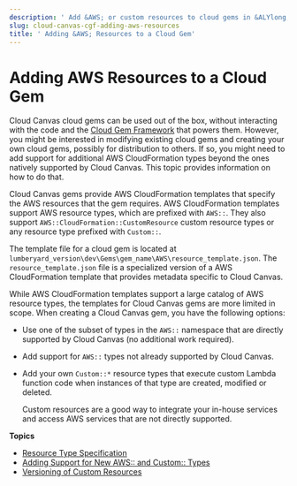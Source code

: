 ```yaml
---
description: ' Add &AWS; or custom resources to cloud gems in &ALYlong;. '
slug: cloud-canvas-cgf-adding-aws-resources
title: ' Adding &AWS; Resources to a Cloud Gem'
---
```

# Adding AWS Resources to a Cloud Gem<a name="cloud-canvas-cgf-adding-aws-resources"></a>

Cloud Canvas cloud gems can be used out of the box, without interacting with the code and the [Cloud Gem Framework](cloud-canvas-cloud-gem-framework-intro.md) that powers them\. However, you might be interested in modifying existing cloud gems and creating your own cloud gems, possibly for distribution to others\. If so, you might need to add support for additional AWS CloudFormation types beyond the ones natively supported by Cloud Canvas\. This topic provides information on how to do that\.

Cloud Canvas gems provide AWS CloudFormation templates that specify the AWS resources that the gem requires\. AWS CloudFormation templates support AWS resource types, which are prefixed with `AWS::`\. They also support `AWS::CloudFormation::CustomResource` custom resource types or any resource type prefixed with `Custom::`\.

The template file for a cloud gem is located at `lumberyard_version\dev\Gems\gem_name\AWS\resource_template.json`\. The `resource_template.json` file is a specialized version of a AWS CloudFormation template that provides metadata specific to Cloud Canvas\.

While AWS CloudFormation templates support a large catalog of AWS resource types, the templates for Cloud Canvas gems are more limited in scope\. When creating a Cloud Canvas gem, you have the following options:
+ Use one of the subset of types in the `AWS::` namespace that are directly supported by Cloud Canvas \(no additional work required\)\.
+ Add support for `AWS::` types not already supported by Cloud Canvas\. 
+ Add your own `Custom::*` resource types that execute custom Lambda function code when instances of that type are created, modified or deleted\. 

  Custom resources are a good way to integrate your in\-house services and access AWS services that are not directly supported\.

**Topics**
+ [Resource Type Specification](cloud-canvas-cgf-adding-aws-resources-resource-type-specification.md)
+ [Adding Support for New AWS:: and Custom:: Types](cloud-canvas-cgf-adding-aws-resources-adding-support-for-new-aws-and-custom-types.md)
+ [Versioning of Custom Resources](cloud-canvas-cgf-adding-aws-resources-versioning.md)